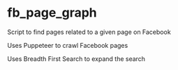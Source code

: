 # fb_page_graph
Script to find pages related to a given page on Facebook

Uses Puppeteer to crawl Facebook pages

Uses Breadth First Search to expand the search

